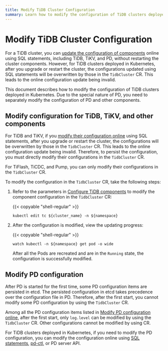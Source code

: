```yaml
---
title: Modify TiDB Cluster Configuration
summary: Learn how to modify the configuration of TiDB clusters deployed in Kubernetes.
---
```


# Modify TiDB Cluster Configuration

For a TiDB cluster, you can [update the configuration of components](https://docs.pingcap.com/tidb/stable/dynamic-config/) online using SQL statements, including TiDB, TiKV, and PD, without restarting the cluster components. However, for TiDB clusters deployed in Kubernetes, after you upgrade or restart the cluster, the configurations updated using SQL statements will be overwritten by those in the `TidbCluster` CR. This leads to the online configuration update being invalid.

This document describes how to modify the configuration of TiDB clusters deployed in Kubernetes. Due to the special nature of PD, you need to separately modify the configuration of PD and other components.

## Modify configuration for TiDB, TiKV, and other components

For TiDB and TiKV, if you [modify their configuration online](https://docs.pingcap.com/tidb/stable/dynamic-config/) using SQL statements, after you upgrade or restart the cluster, the configurations will be overwritten by those in the `TidbCluster` CR. This leads to the online configuration update being invalid. Therefore, to persist the configuration, you must directly modify their configurations in the `TidbCluster` CR.

For TiFlash, TiCDC, and Pump, you can only modify their configurations in the `TidbCluster` CR.

To modify the configuration in the `TidbCluster` CR, take the following steps:

1. Refer to the parameters in [Configure TiDB components](configure-a-tidb-cluster.md#configure-tidb-components) to modify the component configuration in the `TidbCluster` CR:

    {{< copyable "shell-regular" >}}

    ```shell
    kubectl edit tc ${cluster_name} -n ${namespace}
    ```

2. After the configuration is modified, view the updating progress:

    {{< copyable "shell-regular" >}}

    ```shell
    watch kubectl -n ${namespace} get pod -o wide
    ```

    After all the Pods are recreated and are in the `Running` state, the configuration is successfully modified.

## Modify PD configuration

After PD is started for the first time, some PD configuration items are persisted in etcd. The persisted configuration in etcd takes precedence over the configuration file in PD. Therefore, after the first start, you cannot modify some PD configuration by using the `TidbCluster` CR.

Among all the PD configuration items listed in [Modify PD configuration online](https://docs.pingcap.com/tidb/stable/dynamic-config/#modify-pd-configuration-online), after the first start, only `log.level` can be modified by using the `TidbCluster` CR. Other configurations cannot be modified by using CR.

For TiDB clusters deployed in Kubernetes, if you need to modify the PD configuration, you can modify the configuration online using [SQL statements](https://docs.pingcap.com/tidb/stable/dynamic-config/#modify-pd-configuration-online), [pd-ctl](https://docs.pingcap.com/tidb/dev/pd-control/#config-show--set-option-value--placement-rules), or PD server API.
